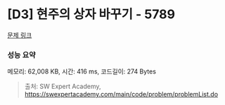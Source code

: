 # [D3] 현주의 상자 바꾸기 - 5789 

[문제 링크](https://swexpertacademy.com/main/code/problem/problemDetail.do?contestProbId=AWYygN36Qn8DFAVm) 

### 성능 요약

메모리: 62,008 KB, 시간: 416 ms, 코드길이: 274 Bytes



> 출처: SW Expert Academy, https://swexpertacademy.com/main/code/problem/problemList.do